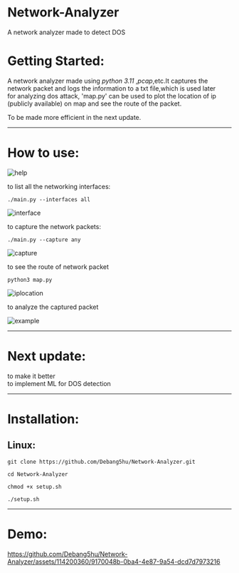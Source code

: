 # Network-Analyzer
A network analyzer made to detect DOS  

# Getting Started: 

A network analyzer made using *python 3.11* ,*pcap*,etc.It captures the network packet and logs the information to a txt file,which is used later  
for analyzing dos attack, 'map.py' can be used to plot the location of ip (publicly available) on map and see the route of the packet.  

To be made more efficient in the next update.

-------------------------------------------------------------------------------
# How to use:  

![help](https://github.com/Debang5hu/Network-Analyzer/assets/114200360/24c8b5c1-b114-4a5d-a1da-24e3c408341f)  

to list all the networking interfaces:  

```
./main.py --interfaces all
```  

![interface](https://github.com/Debang5hu/Network-Analyzer/assets/114200360/bf7bc891-8b85-48c3-bcee-5180c5c5c8b6)  

to capture the network packets:  

```
./main.py --capture any
```  

![capture](https://github.com/Debang5hu/Network-Analyzer/assets/114200360/b31cbb02-3913-4fbb-a6cd-fb7ca07179ea)  

to see the route of network packet  

```
python3 map.py  
```

![iplocation](https://github.com/Debang5hu/Network-Analyzer/assets/114200360/c7e8e5a9-9d4c-4f0f-b2cc-805c662ab46c)  

to analyze the captured packet  

![example](https://github.com/Debang5hu/Network-Analyzer/assets/114200360/6b7af233-aca6-4bc6-82f2-1c1075243e75)

-----------------------------------------------------------------------------------  
# Next update:  

to make it better  
to implement ML for DOS detection

-----------------------------------------------------------------------------------
# Installation:  

## Linux:  

```
git clone https://github.com/Debang5hu/Network-Analyzer.git
```  

```
cd Network-Analyzer 
```  

```
chmod +x setup.sh 
```  

```
./setup.sh 
```  

-----------------------------------------------------------------------------------
# Demo:  

https://github.com/Debang5hu/Network-Analyzer/assets/114200360/9170048b-0ba4-4e87-9a54-dcd7d7973216








